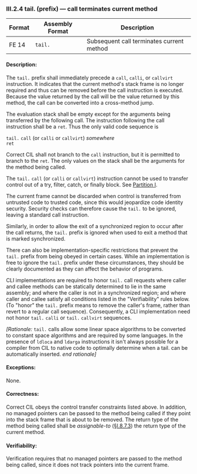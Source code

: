 ### III.2.4 tail. (prefix) &mdash; call terminates current method

 Format | Assembly Format | Description
 ---- | ---- | ----
 FE 14 | `tail.` | Subsequent call terminates current method 

#### Description:

The `tail.` prefix shall immediately precede a `call`, `calli`, or `callvirt` instruction. It indicates that the current method's stack frame is no longer required and thus can be removed before the call instruction is executed. Because the value returned by the call will be the value returned by this method, the call can be converted into a cross-method jump.

The evaluation stack shall be empty except for the arguments being transferred by the following call. The instruction following the call instruction shall be a `ret`. Thus the only valid code sequence is

 `tail.` `call` (or `calli` or `callvirt`) *somewhere*  
 `ret`

Correct CIL shall not branch to the `call` instruction, but it is permitted to branch to the `ret`. The only values on the stack shall be the arguments for the method being called.

The `tail.` `call` (or `calli` or `callvirt`) instruction cannot be used to transfer control out of a try, filter, catch, or finally block. See [Partition I](i.12.4.2-exception-handling.md).

The current frame cannot be discarded when control is transferred from untrusted code to trusted code, since this would jeopardize code identity security. Security checks can therefore cause the `tail.` to be ignored, leaving a standard call instruction.

Similarly, in order to allow the exit of a synchronized region to occur after the call returns, the `tail.` prefix is ignored when used to exit a method that is marked synchronized.

There can also be implementation-specific restrictions that prevent the `tail.` prefix from being obeyed in certain cases. While an implementation is free to ignore the `tail.` prefix under these circumstances, they should be clearly documented as they can affect the behavior of programs.

CLI implementations are required to honor `tail.` call requests where caller and callee methods can be statically determined to lie in the same assembly; and where the caller is not in a synchronized region; and where caller and callee satisfy all conditions listed in the "Verifiability" rules below. (To "honor" the `tail.` prefix means to remove the caller's frame, rather than revert to a regular call sequence). Consequently, a CLI implementation need not honor `tail.` `calli` or `tail.` `callvirt` sequences.

_[Rationale:_ `tail.` calls allow some linear space algorithms to be converted to constant space algorithms and are required by some languages. In the presence of `ldloca` and `ldarga` instructions it isn't always possible for a compiler from CIL to native code to optimally determine when a tail. can be automatically inserted. _end rationale]_

#### Exceptions:

None.

#### Correctness:

Correct CIL obeys the control transfer constraints listed above. In addition, no managed pointers can be passed to the method being called if they point into the stack frame that is about to be removed. The return type of the method being called shall be *assignable-to* (§[I.8.7.3](i.8.7.3-general-assignment-compatibility.md)) the return type of the current method.

#### Verifiability:

Verification requires that no managed pointers are passed to the method being called, since it does not track pointers into the current frame.
